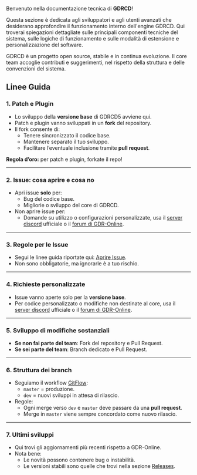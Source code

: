 Benvenuto nella documentazione tecnica di **GDRCD**!

Questa sezione è dedicata agli sviluppatori e agli utenti avanzati che desiderano approfondire il funzionamento interno dell'engine GDRCD. Qui troverai spiegazioni dettagliate sulle principali componenti tecniche del sistema, sulle logiche di funzionamento e sulle modalità di estensione e personalizzazione del software.

GDRCD è un progetto open source, stabile e in continua evoluzione. Il core team accoglie contributi e suggerimenti, nel rispetto della struttura e delle convenzioni del sistema.

## Linee Guida

### 1. Patch e Plugin

- Lo sviluppo della **versione base** di GDRCD5 avviene qui.
- Patch e plugin vanno sviluppati in un **fork** del repository.
- Il fork consente di:
  - Tenere sincronizzato il codice base.
  - Mantenere separato il tuo sviluppo.
  - Facilitare l’eventuale inclusione tramite **pull request**.

**Regola d’oro:** per patch e plugin, forkate il repo!

---

### 2. Issue: cosa aprire e cosa no

- Apri issue **solo** per:
  - Bug del codice base.
  - Migliorie o sviluppo del core di GDRCD.
- Non aprire issue per:
  - Domande su utilizzo o configurazioni personalizzate, usa il [server discord](https://discord.gg/zh69CDUf3V) ufficiale o il [forum di GDR-Online](http://gdr-online.com).

---

### 3. Regole per le Issue

- Segui le linee guida riportate qui: [Aprire Issue](Aprire-Issue.md).
- Non sono obbligatorie, ma ignorarle è a tuo rischio.

---

### 4. Richieste personalizzate

- Issue vanno aperte solo per la **versione base**.
- Per codice personalizzato o modifiche non destinate al core, usa il [server discord](https://discord.gg/zh69CDUf3V) ufficiale o il [forum di GDR-Online](http://gdr-online.com).

---

### 5. Sviluppo di modifiche sostanziali

- **Se non fai parte del team**: Fork del repository e Pull Request.
- **Se sei parte del team**: Branch dedicato e Pull Request.

---

### 6. Struttura dei branch

- Seguiamo il workflow [GitFlow](https://www.atlassian.com/git/tutorials/comparing-workflows/gitflow-workflow):
  - `master` = produzione.
  - `dev` = nuovi sviluppi in attesa di rilascio.
- Regole:
  - Ogni merge verso `dev` e `master` deve passare da una **pull request**.
  - Merge in `master` viene sempre concordato come nuovo rilascio.

---

### 7. Ultimi sviluppi

- Qui trovi gli aggiornamenti più recenti rispetto a GDR-Online.
- Nota bene:
  - Le novità possono contenere bug o instabilità.
  - Le versioni stabili sono quelle che trovi nella sezione [Releases](https://github.com/GDRCD/GDRCD/releases).
